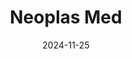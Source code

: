 ---  
layout: startup_page  
title: "Neoplas Med"  
id: "neoplasmed.eu"  
permalink: "/neoplasmedneoplasmed.eu11252024/"  
website: "https://neoplas-med.eu/en/"  
funding_round: "Growth Round"  
funding_amount: "$18M"  
investors: "Niterra Ventures Company"  
about: "Neoplas Med GmbH, spun off from the Leibniz Institute for Plasma Science and Technology, develops and manufactures the kINPen® MED, an argon cold plasma jet for wound care. This innovative 'plasma pen' significantly accelerates wound healing, reducing treatment time by up to 50% compared to conventional methods, and is MDR certified in Europe. The company's technology is used in numerous medical practices and hospitals globally."  
markets: "Medical Technology, Healthtech, Medical Equipment Manufacturing"  
hq: "Greifswald, Mecklenburg-Vorpommern, Germany"  
founded_year: "2009"  
linkedin: "https://www.linkedin.com/company/neoplas-med-gmbh"  
twitter: ""  
instagram: ""  
facebook: "https://www.facebook.com/neoplasmed"  
crunchbase: "https://www.crunchbase.com/organization/neoplas-med?utm_source=linkedin&utm_medium=referral&utm_campaign=linkedin_companies&utm_content=profile_cta_anon&trk=funding_crunchbase"  
pitchbook: "https://pitchbook.com/profiles/company/512104-24"  

date_display: "25-Nov-2024"  
date: "2024-11-25"

# SEO Optimization  
meta_title: "Neoplas Med - Growth Round Funding ($18M)"  
meta_description: "Neoplas Med, Neoplas Med GmbH, spun off from the Leibniz Institute for Plasma Science and Technology, develops and manufactures the kINPen® MED, an argon cold plas..."  
meta_keywords: "Neoplas Med, Medical Technology, Healthtech, Medical Equipment Manufacturing, Growth Round funding"  
canonical_url: "https://startup.projectstartups.com/neoplasmedneoplasmed.eu11252024/"  
---